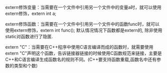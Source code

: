 extern修饰变量：当需要在一个文件中引用另一个文件中的变量a时，就可以使用extern修饰，extern int a;

extern修饰函数：当需要在一个文件中引用另一个文件中的函数func时，就可以使用extern修饰，extern int func();
默认情况情况下函数都是extern的, 除非使用static对函数进行了隐匿.

extern "C"：当需要在C++程序中使用C语言编译而成的函数时，就需要使用extern "C"声明这个函数，告诉链接器链接的时候使用C函数规范来链接，主要是C++和C语言编译生成函数名的规则不同。(C++要支持函数重载,函数名中还有参数的类型和个数)